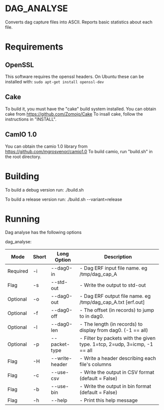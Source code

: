 DAG_ANALYSE
===========
Converts dag capture files into ASCII. Reports basic statistics about each file.

Requirements
============

OpenSSL
-------
This software requires the openssl headers. On Ubuntu these can be installed with: 
`sudo apt-get install openssl-dev`

Cake
-----
To build it, you must have the "cake" build system installed.
You can obtain cake from https://github.com/Zomojo/Cake
To insall cake, follow the instructions in "INSTALL".

CamIO 1.0
---------
You can obtain the camio 1.0 library from
https://github.com/mgrosvenor/camio1.0
To build camio, run "build.sh" in the root directory.

Building
========
To build a debug version run:
./build.sh

To build a release version run:
./build.sh --variant=release

Running
=======

Dag analyse has the following options  

dag_analyse:

|Mode     |Short|Long Option    | Description                                                                  |
|---------|-----|---------------|------------------------------------------------------------------------------|
|Required | -i  | --dag0-in     |   - Dag ERF input file name. eg /tmp/dag_cap_A  |
|Flag     | -s  | --std-out     |    - Write the output to std-out  |
|Optional | -o  | --dag0-out    |    - Dag ERF output file name. eg /tmp/dag_cap_A.txt [erf.out]  |
|Optional | -f  | --dag0-off    |    - The offset (in records) to jump to in dag0.  |
|Optional | -l  | --dag0-len    |    - The length (in records) to display from dag0. (-1 == all)  |
|Optional | -p  | --packet-type |    - Filter by packets with the given type. 1=tcp, 2=udp, 3=icmp, -1 == all  |
|Flag     | -H  | --write-header|    - Write a header describing each file's columns  |
|Flag     | -c  | --use-csv     |    - Write the output in CSV format (default = False) |
|Flag     | -b  | --use-bin     |    - Write the output in bin format (default = False)  |
|Flag     | -h  | --help        |    - Print this help message  |
